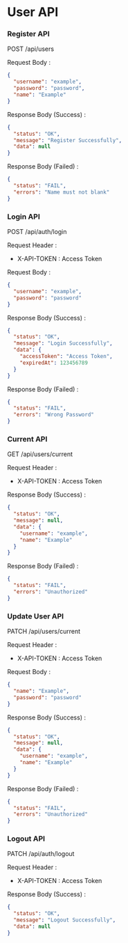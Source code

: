 # User API

### Register API

POST /api/users

Request Body :

```json
{
  "username": "example",
  "password": "password",
  "name": "Example"
}
```

Response Body (Success) :

```json
{
  "status": "OK",
  "message": "Register Successfully",
  "data": null
}
```

Response Body (Failed) :

```json
{
  "status": "FAIL",
  "errors": "Name must not blank"
}
```

### Login API

POST /api/auth/login

Request Header :

- X-API-TOKEN : Access Token

Request Body :

```json
{
  "username": "example",
  "password": "password"
}
```

Response Body (Success) :

```json
{
  "status": "OK",
  "message": "Login Successfully",
  "data": {
    "accessToken": "Access Token",
    "expiredAt": 123456789
  }
}
```

Response Body (Failed) :

```json
{
  "status": "FAIL",
  "errors": "Wrong Password"
}
```

### Current API

GET /api/users/current

Request Header :

- X-API-TOKEN : Access Token

Response Body (Success) :

```json
{
  "status": "OK",
  "message": null,
  "data": {
    "username": "example",
    "name": "Example"
  }
}
```

Response Body (Failed) :

```json
{
  "status": "FAIL",
  "errors": "Unauthorized"
}
```

### Update User API

PATCH /api/users/current

Request Header : 

- X-API-TOKEN : Access Token

Request Body :

```json
{
  "name": "Example",
  "password": "password"
}
```

Response Body (Success) :

```json
{
  "status": "OK",
  "message": null,
  "data": {
    "username": "example",
    "name": "Example"
  }
}
```

Response Body (Failed) :

```json
{
  "status": "FAIL",
  "errors": "Unauthorized"
}
```

### Logout API

PATCH /api/auth/logout

Request Header :

- X-API-TOKEN : Access Token

Response Body (Success) :

```json
{
  "status": "OK",
  "message": "Logout Successfully",
  "data": null
}
```